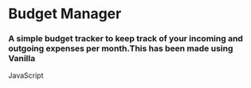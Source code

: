 # Budget Manager

###  A simple budget tracker to keep track of your incoming and outgoing expenses per month.This has been made using Vanilla 
JavaScript 
